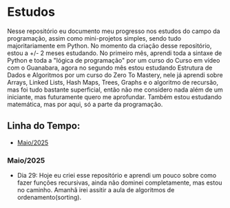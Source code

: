 # Estudos
Nesse repositório eu documento meu progresso nos estudos do campo da programação, assim como mini-projetos simples, sendo tudo majoritariamente em Python. No momento da criação desse repositório, estou a +/- 2 meses estudando. No primeiro mês, aprendi toda a sintaxe de Python e toda a "lógica de programação" por um curso do Curso em vídeo com o Guanabara, agora no segundo mês estou estudando Estrutura de Dados e Algoritmos por um curso do Zero To Mastery, nele já aprendi sobre Arrays, Linked Lists, Hash Maps, Trees, Graphs e o algoritmo de recursão, mas foi tudo bastante superficial, então não me considero nada além de um iniciante, mas futuramente quero me aprofundar. Também estou estudando matemática, mas por aqui, só a parte da programação.


## Linha do Tempo:

- [Maio/2025](https://github.com/pedrosant37/estudos/blob/main/README.md#maio2025)


### Maio/2025
- Dia 29: Hoje eu criei esse repositório e aprendi um pouco sobre como fazer funções recursivas, ainda não dominei completamente, mas estou no caminho. Amanhã irei assitir a aula de algoritmos de ordenamento(sorting).
